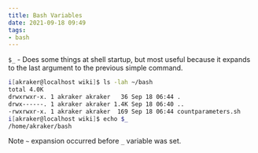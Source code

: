 ```yaml
---
title: Bash Variables
date: 2021-09-18 09:49
tags:
- bash
---
```


`$_` - Does some things at shell startup, but most useful because it expands to
the last argument to the previous simple command.

```bash
i[akraker@localhost wiki]$ ls -lah ~/bash
total 4.0K
drwxrwxr-x. 1 akraker akraker   36 Sep 18 06:44 .
drwx------. 1 akraker akraker 1.4K Sep 18 06:40 ..
-rwxrwxr-x. 1 akraker akraker  169 Sep 18 06:44 countparameters.sh
i[akraker@localhost wiki]$ echo $_
/home/akraker/bash
```

Note `~` expansion occurred before `_` variable was set.

